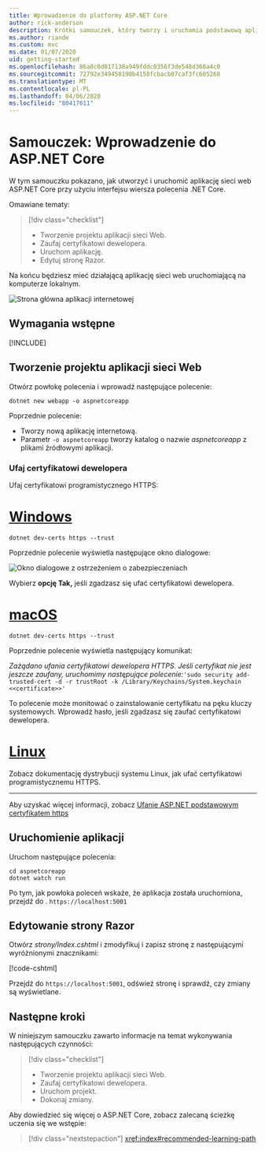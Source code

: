 ```yaml
---
title: Wprowadzenie do platformy ASP.NET Core
author: rick-anderson
description: Krótki samouczek, który tworzy i uruchamia podstawową aplikację Hello World przy użyciu ASP.NET Core.
ms.author: riande
ms.custom: mvc
ms.date: 01/07/2020
uid: getting-started
ms.openlocfilehash: 86a0c8d017138a949fddc0356f3de548d368a4c0
ms.sourcegitcommit: 72792e349458190b4158fcbacb87caf3fc605268
ms.translationtype: MT
ms.contentlocale: pl-PL
ms.lasthandoff: 04/06/2020
ms.locfileid: "80417611"
---
```

# <a name="tutorial-get-started-with-aspnet-core"></a>Samouczek: Wprowadzenie do ASP.NET Core

W tym samouczku pokazano, jak utworzyć i uruchomić aplikację sieci web ASP.NET Core przy użyciu interfejsu wiersza polecenia .NET Core.

Omawiane tematy:

> [!div class="checklist"]
> * Tworzenie projektu aplikacji sieci Web.
> * Zaufaj certyfikatowi dewelopera.
> * Uruchom aplikację.
> * Edytuj stronę Razor.

Na końcu będziesz mieć działającą aplikację sieci web uruchomiającą na komputerze lokalnym.

![Strona główna aplikacji internetowej](_static/home-page.png)

## <a name="prerequisites"></a>Wymagania wstępne

[!INCLUDE[](~/includes/3.1-SDK.md)]

## <a name="create-a-web-app-project"></a>Tworzenie projektu aplikacji sieci Web

Otwórz powłokę polecenia i wprowadź następujące polecenie:

```dotnetcli
dotnet new webapp -o aspnetcoreapp
```

Poprzednie polecenie:

* Tworzy nową aplikację internetową.  
* Parametr `-o aspnetcoreapp` tworzy katalog o nazwie *aspnetcoreapp* z plikami źródłowymi aplikacji.

### <a name="trust-the-development-certificate"></a>Ufaj certyfikatowi dewelopera

Ufaj certyfikatowi programistycznego HTTPS:

# <a name="windows"></a>[Windows](#tab/windows)

```dotnetcli
dotnet dev-certs https --trust
```

Poprzednie polecenie wyświetla następujące okno dialogowe:

![Okno dialogowe z ostrzeżeniem o zabezpieczeniach](~/getting-started/_static/cert.png)

Wybierz **opcję Tak,** jeśli zgadzasz się ufać certyfikatowi dewelopera.

# <a name="macos"></a>[macOS](#tab/macos)

```dotnetcli
dotnet dev-certs https --trust
```

Poprzednie polecenie wyświetla następujący komunikat:

*Zażądano ufania certyfikatowi dewelopera HTTPS. Jeśli certyfikat nie jest jeszcze zaufany, uruchomimy następujące polecenie:*`'sudo security add-trusted-cert -d -r trustRoot -k /Library/Keychains/System.keychain <<certificate>>'`

To polecenie może monitować o zainstalowanie certyfikatu na pęku kluczy systemowych. Wprowadź hasło, jeśli zgadzasz się zaufać certyfikatowi dewelopera.

# <a name="linux"></a>[Linux](#tab/linux)

Zobacz dokumentację dystrybucji systemu Linux, jak ufać certyfikatowi programistycznemu HTTPS.

---

Aby uzyskać więcej informacji, zobacz [Ufanie ASP.NET podstawowym certyfikatem https](xref:security/enforcing-ssl#trust-the-aspnet-core-https-development-certificate-on-windows-and-macos)

## <a name="run-the-app"></a>Uruchomienie aplikacji

Uruchom następujące polecenia:

```dotnetcli
cd aspnetcoreapp
dotnet watch run
```

Po tym, jak powłoka poleceń wskaże, że aplikacja została uruchomiona, przejdź do . `https://localhost:5001`

## <a name="edit-a-razor-page"></a>Edytowanie strony Razor

Otwórz *strony/Index.cshtml* i zmodyfikuj i zapisz stronę z następującymi wyróżnionymi znacznikami:

[!code-cshtml[](sample/index.cshtml?highlight=9)]

Przejdź do `https://localhost:5001`, odśwież stronę i sprawdź, czy zmiany są wyświetlane.

## <a name="next-steps"></a>Następne kroki

W niniejszym samouczku zawarto informacje na temat wykonywania następujących czynności:

> [!div class="checklist"]
> * Tworzenie projektu aplikacji sieci Web.
> * Zaufaj certyfikatowi dewelopera.
> * Uruchom projekt.
> * Dokonaj zmiany.

Aby dowiedzieć się więcej o ASP.NET Core, zobacz zalecaną ścieżkę uczenia się we wstępie:

> [!div class="nextstepaction"]
> <xref:index#recommended-learning-path>
